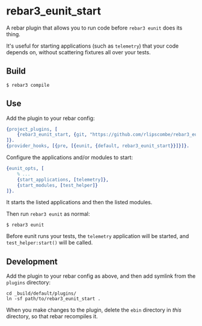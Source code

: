 # rebar3_eunit_start

A rebar plugin that allows you to run code before `rebar3 eunit` does its thing.

It's useful for starting applications (such as `telemetry`) that your code depends on, without scattering fixtures all
over your tests.

## Build

    $ rebar3 compile

## Use

Add the plugin to your rebar config:

```erlang
{project_plugins, [
    {rebar3_eunit_start, {git, "https://github.com/rlipscombe/rebar3_eunit_start.git", {tag, "0.1.0"}}}
]}.
{provider_hooks, [{pre, [{eunit, {default, rebar3_eunit_start}}]}]}.
```

Configure the applications and/or modules to start:

```erlang
{eunit_opts, [
    % ...
    {start_applications, [telemetry]},
    {start_modules, [test_helper]}
]}.
```

It starts the listed applications and then the listed modules.

Then run `rebar3 eunit` as normal:

    $ rebar3 eunit

Before eunit runs your tests, the `telemetry` application will be started, and `test_helper:start()` will be called.

## Development

Add the plugin to your rebar config as above, and then add symlink from the `plugins` directory:

```
cd _build/default/plugins/
ln -sf path/to/rebar3_eunit_start .
```

When you make changes to the plugin, delete the `ebin` directory in _this_ directory, so that rebar recompiles it.
